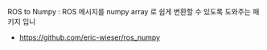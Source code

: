 ROS to Numpy : ROS 메시지를 numpy array 로 쉽게 변환할 수 있도록 도와주는 패키지 입니
- https://github.com/eric-wieser/ros_numpy